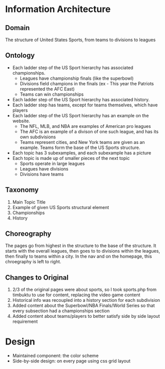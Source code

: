 # Information Architecture

## Domain
The structure of United States Sports, from teams to divisions to leagues

## Ontology
* Each ladder step of the US Sport hierarchy has associated championships.
  * Leagues have championship finals (like the superbowl)
  * Divisions field champions in the finals (ex - This year the Patriots represented the AFC East)
  * Teams can win championships 
* Each ladder step of the US Sport hierarchy has associated history.
* Each ladder step has teams, except for teams themselves, which have players
* Each ladder step of the US Sport hierarchy has an example on the website.
  * The NFL, MLB, and NBA are examples of American pro leagues
  * The AFC is an example of a divison of one such league, and has its own subdivisions 
  * Teams represent cities, and New York teams are given as an example. Teams form the base of the US Sports structure.
* Each topic has 3 subexamples, and each subexample has a picture
* Each topic is made up of smaller pieces of the next topic 
  * Sports operate in large leagues
  * Leagues have divisions
  * Divisions have teams 
  
## Taxonomy
1. Main Topic Title 
1. Example of given US Sports structural element
  1. Championships
  1. History

## Choreography
The pages go from highest in the structure to the base of the structure. It starts with the overall leagues, then goes to to divisions within the leagues, then finally to teams within a city. In the nav and on the homepage, this chroegraphy is left to right.

## Changes to Original 
1. 2/3 of the original pages were about sports, so I took sports.php from timbuktu to use for content, replacing the video game content
1. Historical info was recoupled into a history section for each subdivision
1. Added content about the Superbowl/NBA Finals/World Series so that every subsection had a championships section
1. Added content about teams/players to better satisfy side by side layout requirement

# Design 
* Maintained component: the color scheme
* Side-by-side design: on every page using css grid layout

